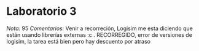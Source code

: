 # Laboratorio 3
*Nota:* 95
*Comentarios:*
Venir a recorreción, Logisim me esta diciendo que están usando librerías externas :c . RECORREGIDO, error de versiones de logisim, la tarea está bien pero hay descuento por atraso
